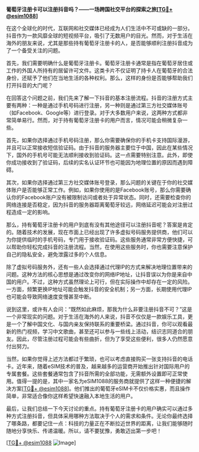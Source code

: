 **葡萄牙注册卡可以注册抖音吗？——一场跨国社交平台的探索之旅[[TG💪+ @esim1088](https://t.me/s/esim1088)]**

在这个全球化的时代，互联网和社交媒体已经成为人们生活中不可或缺的一部分。抖音作为一款风靡全球的短视频平台，吸引了无数用户的目光。然而，对于生活在海外的朋友来说，尤其是那些持有葡萄牙注册卡的人，是否能够顺利注册抖音成为了一个备受关注的问题。

首先，我们需要明确什么是葡萄牙注册卡。葡萄牙注册卡通常是指在葡萄牙居住或工作的外国人所持有的居留许可文件。这类卡片不仅证明了持卡人在葡萄牙的合法身份，还赋予了他们在当地生活的各种权利。那么，这样的身份是否能够帮助我们打开抖音的大门呢？

在回答这个问题之前，我们先来了解一下抖音的基本注册流程。抖音的注册方式主要有两种：一种是通过手机号码进行注册，另一种则是通过第三方社交媒体账号（如Facebook、Google等）进行登录。对于大多数用户来说，这两种方式都非常简单易行。然而，对于持有葡萄牙注册卡的用户而言，情况可能会稍微复杂一些。

首先，如果你选择通过手机号码注册，那么你需要确保你的手机卡支持国际漫游，并且可以正常接收短信验证码。由于抖音的服务器主要位于中国，因此在某些情况下，国外的手机号可能无法顺利接收到验证码。这一点需要特别注意。此外，即使你成功接收到了验证码，后续的实名认证环节也可能因为地理位置的原因而遇到障碍。

其次，如果你选择通过第三方社交媒体账号登录，那么问题的关键在于你的社交媒体账户是否能够正常工作。例如，如果你使用的是Facebook账号，那么你需要确认你的Facebook账户没有被限制访问或者处于异常状态。同时，还需要检查你的网络连接是否稳定，因为抖音的服务器距离葡萄牙较远，网络延迟可能会对注册过程造成一定的影响。

那么，持有葡萄牙注册卡的用户到底有没有其他途径可以注册抖音呢？答案是肯定的。随着技术的发展，现在市面上已经出现了许多虚拟号码服务提供商，他们可以为你提供临时的手机号码，专门用于接收验证码。这些服务通常非常方便快捷，可以帮助你轻松完成抖音的注册流程。当然，在使用这些服务时，你也需要注意保护自己的隐私安全，避免泄露过多的个人信息。

除了虚拟号码服务外，还有一些人会选择通过代理IP的方式来解决地理位置带来的问题。这种方法的核心思想是通过改变你的网络IP地址，让抖音误以为你是来自中国的用户。不过，这种方式虽然理论上可行，但在实际操作中却存在一定的风险。一方面，频繁更换IP地址可能会触发抖音的安全机制；另一方面，长期使用代理IP也可能会导致网络速度变慢甚至中断。

说到这里，或许有人会问：“既然如此麻烦，那我为什么非要注册抖音不可？”这是一个非常现实的问题。对于生活在海外的人来说，抖音不仅仅是一款娱乐工具，更是一个了解中国文化、与国内亲友保持联系的重要桥梁。通过抖音，你可以观看最新的热门视频，学习中文歌曲，甚至还可以参与一些线上活动，结识志同道合的朋友。因此，尽管注册过程可能会有些曲折，但为了享受这些便利，很多人仍然愿意付出努力。

当然，如果你觉得上述方法都过于繁琐，也可以考虑直接购买一张支持抖音的电话卡。近年来，随着eSIM技术的普及，越来越多的运营商开始推出针对国际用户的专属套餐。这些套餐通常包含了抖音所需的全部功能，无需额外设置即可正常使用。值得一提的是，其中一家名为eSIM1088的服务商就提供了这样一种便捷的解决方案[[TG💪+ @esim1088](https://t.me/s/esim1088)]。他们推出的葡萄牙eSIM卡不仅价格实惠，而且操作简单，非常适合像你这样希望快速融入本地生活的用户。

最后，让我们总结一下今天讨论的重点。持有葡萄牙注册卡的用户确实可以通过多种方式注册抖音，但具体采用哪种方法取决于个人的需求和条件。无论你最终选择了哪条路，都要记住一点：科技的力量正在不断拉近世界的距离，让我们能够随时随地分享快乐、传递温暖。所以，请不要犹豫，勇敢迈出第一步吧！

[[TG💪+ @esim1088](https://t.me/s/esim1088) ![Image](https://i.postimg.cc/4NQfJmqS/Snipaste-2025-05-13-00-14-12.png)]